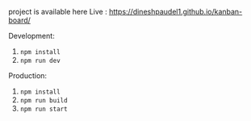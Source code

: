 project is available here
Live : https://dineshpaudel1.github.io/kanban-board/

Development:

1. `npm install`
2. `npm run dev`

Production:

1. `npm install`
2. `npm run build`
3. `npm run start`
